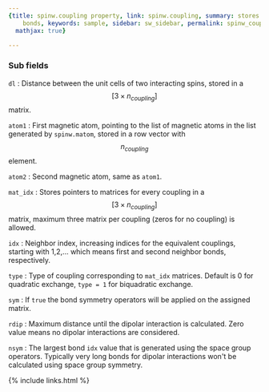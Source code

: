 ```yaml
---
{title: spinw.coupling property, link: spinw.coupling, summary: stores the list of
    bonds, keywords: sample, sidebar: sw_sidebar, permalink: spinw_coupling, folder: spinw,
  mathjax: true}

---
```

 
### Sub fields
 
`dl`
: Distance between the unit cells of two interacting
  spins, stored in a $$[3\times n_{coupling}]$$ matrix.
 
`atom1`
: First magnetic atom, pointing to the list of
  magnetic atoms in the list generated by `spinw.matom`, stored in a
  row vector with $$n_{coupling}$$ element.
 
`atom2`
: Second magnetic atom, same as `atom1`.
 
`mat_idx`
: Stores pointers to matrices for every coupling in a
  $$[3\times n_{coupling}]$$ matrix, maximum three matrix per
  coupling (zeros for no coupling) is allowed.
 
`idx`
: Neighbor index, increasing indices for the equivalent
  couplings, starting with 1,2,... which means first and second
  neighbor bonds, respectively.
 
`type`
: Type of coupling corresponding to `mat_idx` matrices.
  Default is 0 for quadratic exchange, `type = 1` for
  biquadratic exchange.
  
`sym`
: If `true` the bond symmetry operators will be applied
  on the assigned matrix.
  
`rdip`
: Maximum distance until the dipolar interaction is
  calculated. Zero value means no dipolar interactions
  are considered.
  
`nsym`
: The largest bond `idx` value that is generated
  using the space group operators. Typically very long bonds for
  dipolar interactions won't be calculated using space group
  symmetry.
 

{% include links.html %}
